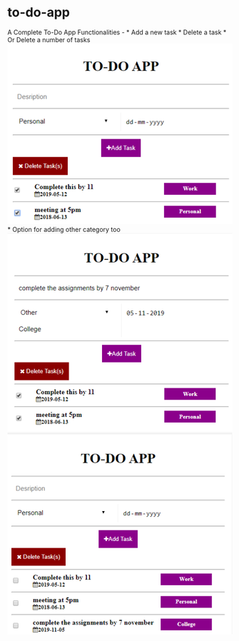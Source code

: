 # to-do-app
A Complete To-Do App 
Functionalities - * Add a new task
                  * Delete a task
                  * Or Delete a number of tasks
                 ![Image description](https://github.com/divyanshGupta003/to-do-app/blob/master/assets/images/(43).png) 
                 <br>
                 * Option for adding other category too
                 <br>
                 ![Image description](https://github.com/divyanshGupta003/to-do-app/blob/master/assets/images/(44).png)
                ![Image description]( https://github.com/divyanshGupta003/to-do-app/blob/master/assets/images/(45).png)
